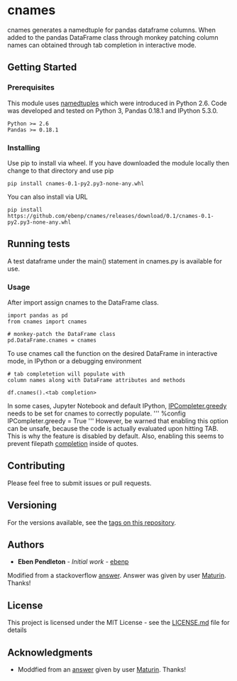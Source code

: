 # cnames

cnames generates a namedtuple for pandas dataframe columns.
When added to the pandas DataFrame class through monkey patching
column names can obtained through tab completion in interactive mode.

## Getting Started

### Prerequisites
This module uses
[namedtuples](https://docs.python.org/2.7/library/collections.html#collections.namedtuple)
which were introduced in Python 2.6.
Code was developed and tested on Python 3,
Pandas 0.18.1 and IPython 5.3.0.

```
Python >= 2.6
Pandas >= 0.18.1
```

### Installing
Use pip to install via wheel.
If you have downloaded the module locally
then change to that directory and use pip


```
pip install cnames-0.1-py2.py3-none-any.whl
```

You can also install via URL

```
pip install https://github.com/ebenp/cnames/releases/download/0.1/cnames-0.1-py2.py3-none-any.whl
```

## Running tests

A test dataframe under the main() statement in cnames.py is available for use.

### Usage

After import assign cnames to the DataFrame class.

```
import pandas as pd
from cnames import cnames

# monkey-patch the DataFrame class
pd.DataFrame.cnames = cnames
```

To use cnames call the function on the
desired DataFrame in interactive mode, in IPython or
a debugging environment

```
# tab completetion will populate with
column names along with DataFrame attributes and methods

df.cnames().<tab completion>
```

In some cases, Jupyter Notebook and default IPython, [IPCompleter.greedy](https://ipython.readthedocs.io/en/stable/interactive/magics.html#magic-config) needs to be set for cnames to correctly populate.
'''
%config IPCompleter.greedy = True
'''
However, be warned that enabling this option can be unsafe, because the code is actually evaluated upon hitting TAB. This is why the feature is disabled by default. Also, enabling this seems to prevent filepath [completion](https://github.com/ipython/ipython/issues/5646
) inside of quotes.

## Contributing

Please feel free to submit issues or pull requests.

## Versioning

For the versions available, see the [tags on this repository](https://github.com/ebenp/cnames/tags).

## Authors

* **Eben Pendleton** - *Initial work* - [ebenp](https://github.com/ebenp)


Modified from a stackoverflow [answer](https://stackoverflow.com/a/25418058).
Answer was given by user [Maturin](https://stackoverflow.com/users/2778224/maturin).
Thanks!

## License

This project is licensed under the MIT License - see the [LICENSE.md](LICENSE.md) file for details

## Acknowledgments

* Moddfied from an [answer](https://stackoverflow.com/a/25418058)
given by user [Maturin](https://stackoverflow.com/users/2778224/maturin).
Thanks!
